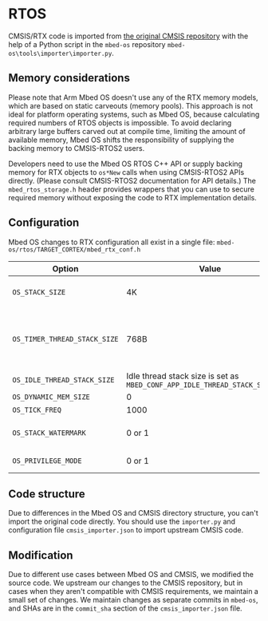 <h1 id="rtos-port">RTOS</h1>

CMSIS/RTX code is imported from [the original CMSIS repository](https://github.com/ARM-software/CMSIS_5/) with the help of a Python script in the `mbed-os` repository `mbed-os\tools\importer\importer.py`.

## Memory considerations

Please note that Arm Mbed OS doesn't use any of the RTX memory models, which are based on static carveouts (memory pools). This approach is not ideal for platform operating systems, such as Mbed OS, because calculating required numbers of RTOS objects is impossible. To avoid declaring arbitrary large buffers carved out at compile time, limiting the amount of available memory, Mbed OS shifts the responsibility of supplying the backing memory to CMSIS-RTOS2 users.

Developers need to use the Mbed OS RTOS C++ API or supply backing memory for RTX objects to `os*New` calls when using CMSIS-RTOS2 APIs directly. (Please consult CMSIS-RTOS2 documentation for API details.) The `mbed_rtos_storage.h` header provides wrappers that you can use to secure required memory without exposing the code to RTX implementation details.

## Configuration

Mbed OS changes to RTX configuration all exist in a single file: `mbed-os/rtos/TARGET_CORTEX/mbed_rtx_conf.h`

Option | Value | Description |
-------|-------|-------------|
`OS_STACK_SIZE` | 4K | OS Stack size is set as `MBED_CONF_APP_THREAD_STACK_SIZE` which is 4096 as default. |
`OS_TIMER_THREAD_STACK_SIZE` | 768B | Timer thread stack is set as `MBED_CONF_APP_TIMER_THREAD_STACK_SIZE=768B` that's necessary to support the C++ wrappers (4 instances), but it may require changing to support larger number of active timers. |
`OS_IDLE_THREAD_STACK_SIZE` | Idle thread stack size is set as `MBED_CONF_APP_IDLE_THREAD_STACK_SIZE=512B` | Required to handle Mbed OS wrappers |
`OS_DYNAMIC_MEM_SIZE` | 0 | RTX dynamic memory is disabled. |
`OS_TICK_FREQ` | 1000 | Mbed OS Tickrate requires 1ms system tick. |
`OS_STACK_WATERMARK` | 0 or 1 | Watermarking is enabled if `MBED_STACK_STATS_ENABLED` or `MBED_STACK_STATS_ENABLED` are set. |
`OS_PRIVILEGE_MODE` | 0 or 1 | We set it for 0 if uVisor is enabled, 1 otherwise. |

## Code structure

Due to differences in the Mbed OS and CMSIS directory structure, you can't import the original code directly. You should use the `importer.py` and configuration file `cmsis_importer.json` to import upstream CMSIS code.

## Modification

Due to different use cases between Mbed OS and CMSIS, we modified the source code. We upstream our changes to the CMSIS repository, but in cases when they aren't compatible with CMSIS requirements, we maintain a small set of changes. We maintain changes as separate commits in `mbed-os`, and SHAs are in the `commit_sha` section of the `cmsis_importer.json` file.
